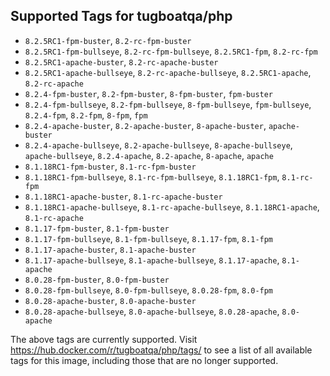 ## Supported Tags for tugboatqa/php

* `8.2.5RC1-fpm-buster`, `8.2-rc-fpm-buster`
* `8.2.5RC1-fpm-bullseye`, `8.2-rc-fpm-bullseye`, `8.2.5RC1-fpm`, `8.2-rc-fpm`
* `8.2.5RC1-apache-buster`, `8.2-rc-apache-buster`
* `8.2.5RC1-apache-bullseye`, `8.2-rc-apache-bullseye`, `8.2.5RC1-apache`, `8.2-rc-apache`
* `8.2.4-fpm-buster`, `8.2-fpm-buster`, `8-fpm-buster`, `fpm-buster`
* `8.2.4-fpm-bullseye`, `8.2-fpm-bullseye`, `8-fpm-bullseye`, `fpm-bullseye`, `8.2.4-fpm`, `8.2-fpm`, `8-fpm`, `fpm`
* `8.2.4-apache-buster`, `8.2-apache-buster`, `8-apache-buster`, `apache-buster`
* `8.2.4-apache-bullseye`, `8.2-apache-bullseye`, `8-apache-bullseye`, `apache-bullseye`, `8.2.4-apache`, `8.2-apache`, `8-apache`, `apache`
* `8.1.18RC1-fpm-buster`, `8.1-rc-fpm-buster`
* `8.1.18RC1-fpm-bullseye`, `8.1-rc-fpm-bullseye`, `8.1.18RC1-fpm`, `8.1-rc-fpm`
* `8.1.18RC1-apache-buster`, `8.1-rc-apache-buster`
* `8.1.18RC1-apache-bullseye`, `8.1-rc-apache-bullseye`, `8.1.18RC1-apache`, `8.1-rc-apache`
* `8.1.17-fpm-buster`, `8.1-fpm-buster`
* `8.1.17-fpm-bullseye`, `8.1-fpm-bullseye`, `8.1.17-fpm`, `8.1-fpm`
* `8.1.17-apache-buster`, `8.1-apache-buster`
* `8.1.17-apache-bullseye`, `8.1-apache-bullseye`, `8.1.17-apache`, `8.1-apache`
* `8.0.28-fpm-buster`, `8.0-fpm-buster`
* `8.0.28-fpm-bullseye`, `8.0-fpm-bullseye`, `8.0.28-fpm`, `8.0-fpm`
* `8.0.28-apache-buster`, `8.0-apache-buster`
* `8.0.28-apache-bullseye`, `8.0-apache-bullseye`, `8.0.28-apache`, `8.0-apache`

The above tags are currently supported. Visit https://hub.docker.com/r/tugboatqa/php/tags/ to see a list of all available tags for this image, including those that are no longer supported.

